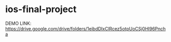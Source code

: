# ios-final-project

DEMO LINK: https://drive.google.com/drive/folders/1eibdDIxClRcez5otpUoCSj0Hl96Pncha
